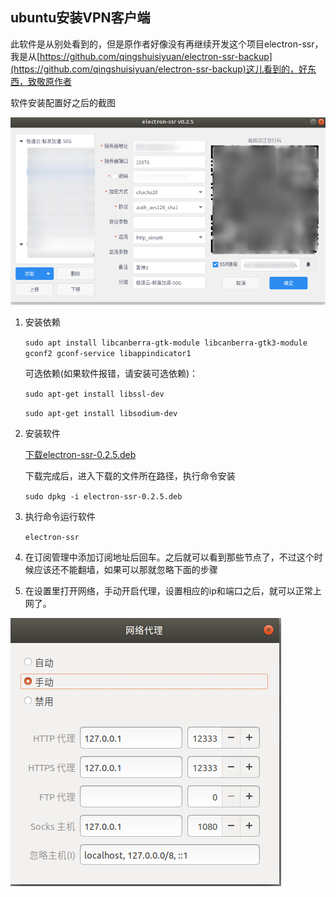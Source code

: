 ## ubuntu安装VPN客户端

此软件是从别处看到的，但是原作者好像没有再继续开发这个项目electron-ssr，我是从[https://github.com/qingshuisiyuan/electron-ssr-backup](https://github.com/qingshuisiyuan/electron-ssr-backup)这儿看到的，好东西，致敬原作者

软件安装配置好之后的截图

![electron-ssr软件截图](./img/electron-ssr.png)

1. 安装依赖

   `sudo apt install libcanberra-gtk-module libcanberra-gtk3-module gconf2 gconf-service libappindicator1`

   可选依赖(如果软件报错，请安装可选依赖)：

   `sudo apt-get install libssl-dev`

   `sudo apt-get install libsodium-dev` 

2. 安装软件

   [下载electron-ssr-0.2.5.deb](./apps/electron-ssr-0.2.5.deb)

   下载完成后，进入下载的文件所在路径，执行命令安装

   `sudo dpkg -i electron-ssr-0.2.5.deb`

3. 执行命令运行软件

   `electron-ssr`

4. 在订阅管理中添加订阅地址后回车。之后就可以看到那些节点了，不过这个时候应该还不能翻墙，如果可以那就忽略下面的步骤

5. 在设置里打开网络，手动开启代理，设置相应的ip和端口之后，就可以正常上网了。

![VPN代理配置](./img/VPN代理配置.png)